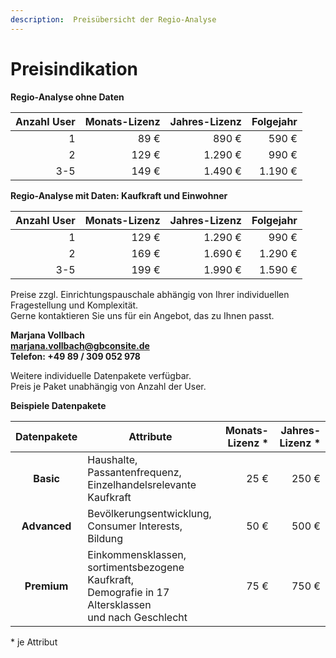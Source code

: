 ```yaml
---
description:  Preisübersicht der Regio-Analyse
---
```


# Preisindikation

**Regio-Analyse ohne Daten**

| **Anzahl User** | **Monats-Lizenz** | **Jahres-Lizenz** | **Folgejahr** |
|----------------:|------------------:|------------------:|--------------:|
|               1 |              89 € |             890 € |         590 € |
|               2 |             129 € |           1.290 € |         990 € |
|             3-5 |             149 € |           1.490 € |       1.190 € |

**Regio-Analyse mit Daten: Kaufkraft und Einwohner**

| **Anzahl User** | **Monats-Lizenz** | **Jahres-Lizenz** | **Folgejahr** |
|----------------:|------------------:|------------------:|--------------:|
|               1 |             129 € |           1.290 € |         990 € |
|               2 |             169 € |           1.690 € |       1.290 € |
|             3-5 |             199 € |           1.990 € |       1.590 € |

Preise zzgl. Einrichtungspauschale abhängig von Ihrer individuellen Fragestellung und Komplexität.<br>
Gerne kontaktieren Sie uns für ein Angebot, das zu Ihnen passt.


**Marjana Vollbach<br>
[marjana.vollbach@gbconsite.de](mailto:marjana.vollbach@gbconsite.de)<br>
Telefon: +49 89 / 309 052 978**


Weitere individuelle Datenpakete verfügbar.<br>
Preis je Paket unabhängig von Anzahl der User.

**Beispiele Datenpakete**

| **Datenpakete** | **Attribute**                                                                                                | **Monats-Lizenz** \* | **Jahres-Lizenz** \* |
|:---------------:|--------------------------------------------------------------------------------------------------------------|---------------------:|---------------------:|
|       **Basic** |                                            Haushalte, Passantenfrequenz,<br>Einzelhandelsrelevante Kaufkraft |                 25 € |                250 € |
|    **Advanced** |                                                      Bevölkerungsentwicklung,<br>Consumer Interests, Bildung |                 50 € |                500 € |
|     **Premium** | Einkommensklassen,<br>sortimentsbezogene Kaufkraft,<br>Demografie in 17 Altersklassen<br>und nach Geschlecht |                 75 € |                750 € |

\* je Attribut
